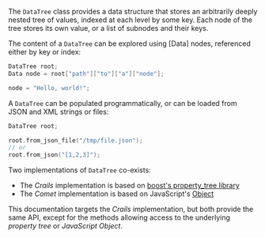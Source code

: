 The `DataTree` class provides a data structure that stores an arbitrarily deeply nested tree of values, indexed at each level by some key. Each node of the tree stores its own value, or a list of subnodes and their keys.

The content of a `DataTree` can be explored using [Data] nodes, referenced either by key or index:

```c++
DataTree root;
Data node = root["path"]["to"]["a"]["node"];

node = "Hello, world!";
```

A `DataTree` can be populated programmatically, or can be loaded from JSON and XML strings or files:

```c++
DataTree root;

root.from_json_file("/tmp/file.json");
// or
root.from_json("[1,2,3]");
```

Two implementations of `DataTree` co-exists:
- The _Crails_ implementation is based on [boost's property_tree library](https://www.boost.org/doc/libs/master/doc/html/property_tree.html)
- The _Comet_ implementation is based on JavaScript's [Object](https://developer.mozilla.org/fr/docs/Web/JavaScript/Reference/Global_Objects/Object)

This documentation targets the _Crails_ implementation, but both provide the same API, except for the methods allowing access to the underlying _property tree_ or _JavaScript Object_.
